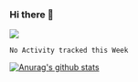 ### Hi there 👋

<!--
**wong-hao/wong-hao** is a ✨ _special_ ✨ repository because its `README.md` (this file) appears on your GitHub profile.

Here are some ideas to get you started！:

- 🔭 I’m currently working on ...
- 🌱 I’m currently learning ...
- 👯 I’m looking to collaborate on ...
- 🤔 I’m looking for help with ...
- 💬 Ask me about ...
- 📫 How to reach me: ...
- 😄 Pronouns: ...
- ⚡ Fun fact: ...
-->

![](https://github-readme-stats.vercel.app/api?username=wong-hao&theme=dark)

<!--START_SECTION:waka-->
```text
No Activity tracked this Week
```
<!--END_SECTION:waka-->

<!--
[![willianrod's wakatime stats](https://github-readme-stats.vercel.app/api/wakatime?username=willianrod)](https://github.com/anuraghazra/github-readme-stats)
-->

[![Anurag's github stats](https://github-readme-stats.vercel.app/api?username=wong-hao&show_icons=true&theme=radical)](https://github.com/anuraghazra/github-readme-stats)
<!--
[![Top Langs](https://github-readme-stats.vercel.app/api/top-langs/?username=wong-hao&langs_count=8&layout=compact)](https://github.com/anuraghazra/github-readme-stats)
-->